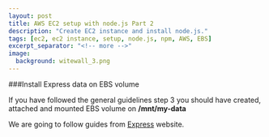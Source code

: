 ```yaml
---
layout: post
title: AWS EC2 setup with node.js Part 2
description: "Create EC2 instance and install node.js."
tags: [ec2, ec2 instance, setup, node.js, npm, AWS, EBS]
excerpt_separator: "<!-- more -->"
image:
  background: witewall_3.png
---
```


###Install Express data on EBS volume

<!--more-->
If you have followed the general guidelines step 3 you should have created, attached and mounted EBS volume on **/mnt/my-data**

We are going to follow guides from [Express](http://expressjs.com) website.